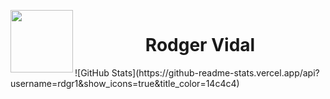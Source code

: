 <p align="center">
<img width="100px" src="https://i.imgur.com/8lULEd7.png" align="left"><img/><br>
<h1 align="center">Rodger Vidal</h1>
</p>
![GitHub Stats](https://github-readme-stats.vercel.app/api?username=rdgr1&show_icons=true&title_color=14c4c4)
